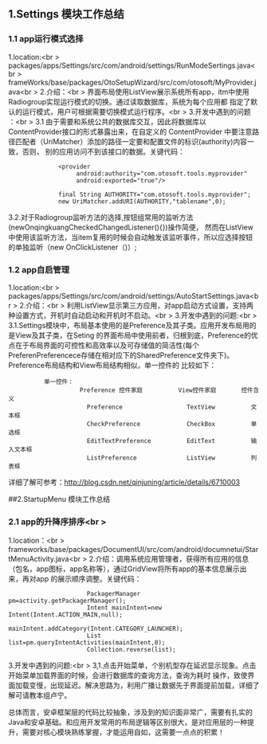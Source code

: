## 1.Settings 模块工作总结
### 1.1 app运行模式选择
1.location:<br \>
packages/apps/Settings/src/com/android/settings/RunModeSertings.java<br \>             frameWorks/base/packages/OtoSetupWizard/src/com/otosoft/MyProvider.java<br \>
2.介绍：<br \>
       界面布局使用ListView展示系统所有app，itm中使用Radiogroup实现运行模式的切换。通过读取数据库，系统为每个应用都
       指定了默认的运行模式，用户可根据需要切换模式运行程序。<br \>
3.开发中遇到的问题 ：<br \>
             3.1 由于需要和系统公共的数据库交互，因此将数据库以ContentProvider接口的形式暴露出来，在自定义的
             ContentProvider 中要注意路径匹配者（UriMatcher）添加的路径一定要和配置文件的标识(authority)内容一致，否则，
             别的应用访问不到该接口的数据。关键代码：
                                       
                  <provider  
                       android:authority="com.otosoft.tools.myprovider"
                       android:exported="true"/>

                  final String AUTHORITY="com.otosoft.tools.myprovider";
                  new UriMatcher.addURI(AUTHORITY,"tablename",0);
                  
3.2.对于Radiogroup监听方法的选择,按钮组常用的监听方法(newOnqingkuangCheckedChangedListener(){})操作简便，
然而在ListView中使用该监听方法，当item复用的时候会自动触发该监听事件，所以应选择按钮的单独监听（new OnClickListener（)）;


###    1.2 app自启管理
 1.location:<br \>
 packages/apps/Settings/src/com/android/settings/AutoStartSettings.java<br \> 
        2.介绍：<br \>
        利用ListView显示第三方应用，对app启动方式设置，支持两种设置方式，开机时自动启动和开机时不启动。<br \>
        3.开发中遇到的问题:<br \> 3.1.Settings模块中，布局基本使用的是Preference及其子类。应用开发布局用的是View及其子类，在Seting
        的界面布局中使用前者，归根到底，Preference的优点在于布局界面的可控性和高效率以及可存储值的简洁性(每个
        PreferenPreferencece存储在相对应下的SharedPreference文件夹下)。Preference布局结构和View布局结构相似，单一控件的
        比较如下：                                

              单一控件：
                        Preference 控件家庭          View控件家庭       控件含义
                          Preference                  TextView          文本框
                          CheckPreference             CheckBox          单选框
                          EditTextPreference          EditText          输入文本框 
                          ListPreference              ListView          列表框
                         
 详细了解可参考：http://blog.csdn.net/qinjuning/article/details/6710003

##2.StartupMenu 模块工作总结
###   2.1 app的升降序排序<br \>
1.location：<br \>
frameworks/base/packages/DocumentUI/src/com/android/documnetui/StartMenuActivity.java<br \>
2.介绍：调用系统应用管理者，获得所有应用的信息（包名，app图标，app名称等），通过GridView将所有app的基本信息展示出来，再对app
的展示顺序调整。关键代码：<br>

                          PackagerManager pm=activity.getPackagerManager();
                          Intent mainIntent=new Intent(Intent.ACTION_MAIN,null);
                          mainIntent.addCategory(Intent.CATEGORY_LAUNCHER);
                          List list=pm.queryIntentActivities(mainIntent,0);
                          Collection.reverse(list);
3.开发中遇到的问题:<br \>
3,1.点击开始菜单，个别机型存在延迟显示现象。点击开始菜单加载界面的时候，会进行数据库的查询方法，查询为耗时
       操作，致使界面加载变慢，出现延迟。解决思路为，利用广播让数据先于界面提前加载，详细了解可请教本组卢宁。

总体而言，安卓框架层的代码比较抽象，涉及到的知识面非常广，需要有扎实的Java和安卓基础。和应用开发常用的布局逻辑等区别很大，是对应用层的一种提升，需要对核心模块熟练掌握，才能运用自如，这需要一点点的积累！
